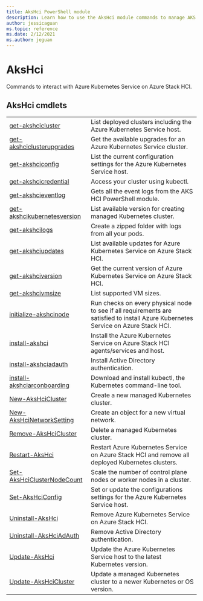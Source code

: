 ```yaml
---
title: AksHci PowerShell module
description: Learn how to use the AksHci module commands to manage AKS on Azure Stack HCI 
author: jessicaguan
ms.topic: reference
ms.date: 2/12/2021
ms.author: jeguan
---
```


# AksHci 

Commands to interact with Azure Kubernetes Service on Azure Stack HCI.

## AksHci cmdlets

|         |            |
| ------- | ---------- |
| [get-akshcicluster](get-akshcicluster.md) | List deployed clusters including the Azure Kubernetes Service host. |
| [get-akshciclusterupgrades](get-akshciclusterupgrades.md) | Get the available upgrades for an Azure Kubernetes Service cluster. |
| [get-akshciconfig](Gget-akshciconfig.md) | List the current configuration settings for the Azure Kubernetes Service host. |
| [get-akshcicredential](get-akshcicredential.md) | Access your cluster using kubectl. |
| [get-akshcieventlog](get-akshcieventlog.md) | Gets all the event logs from the AKS HCI PowerShell module. |
| [get-akshcikubernetesversion](get-akshcikubernetesversion.md) | List available version for creating managed Kubernetes cluster. |
| [get-akshcilogs](get-akshcilogs.md) | Create a zipped folder with logs from all your pods. |
| [get-akshciupdates](get-akshciupdates.md) | List available updates for Azure Kubernetes Service on Azure Stack HCI. |
| [get-akshciversion](get-akshciversion.md) | Get the current version of Azure Kubernetes Service on Azure Stack HCI. |
| [get-akshcivmsize](get-akshcivmsize.md) | List supported VM sizes. |
| [initialize-akshcinode](initialize-akshcinode.md) | Run checks on every physical node to see if all requirements are satisfied to install Azure Kubernetes Service on Azure Stack HCI. |
| [install-akshci](install-akshci.md) | Install the Azure Kubernetes Service on Azure Stack HCI agents/services and host. |
| [install-akshciadauth](install-akshciadauth.md) | Install Active Directory authentication. |
| [install-akshciarconboarding](install-akshciarconboarding.md) | Download and install kubectl, the Kubernetes command-line tool. |
| [New-AksHciCluster](New-AksHciCluster.md) | Create a new managed Kubernetes cluster. |
| [New-AksHciNetworkSetting](New-AksHciNetworkSetting.md) | Create an object for a new virtual network. |
| [Remove-AksHciCluster](Remove-AksHciCluster.md) | Delete a managed Kubernetes cluster. |
| [Restart-AksHci](Restart-AksHci.md) | Restart Azure Kubernetes Service on Azure Stack HCI and remove all deployed Kubernetes clusters. |
| [Set-AksHciClusterNodeCount](Set-AksHciClusterNodeCount.md) | Scale the number of control plane nodes or worker nodes in a cluster. |
| [Set-AksHciConfig](Set-AksHciConfig.md) | Set or update the configurations settings for the Azure Kubernetes Service host. |
| [Uninstall-AksHci](Uninstall-AksHci.md) | Remove Azure Kubernetes Service on Azure Stack HCI. |
| [Uninstall-AksHciAdAuth](Uninstall-AksHciAdAuth.md) | Remove Active Directory authentication. |
| [Update-AksHci](Update-AksHci.md) | Update the Azure Kubernetes Service host to the latest Kubernetes version. |
| [Update-AksHciCluster](Update-AksHciCluster.md) | Update a managed Kubernetes cluster to a newer Kubernetes or OS version. |

